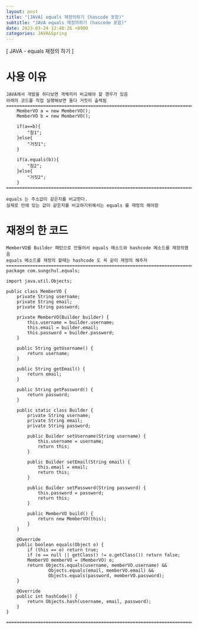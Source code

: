 ```yaml
---
layout: post
title: "[JAVA] equals 재정의하기 (hascode 포함)"
subtitle: "JAVA equals 재정의하기 (hascode 포함)"
date: 2023-03-24 12:40:26 +0900
categories: JAVA&Spring
---
```

[ JAVA - equals 재정의 하기 ]
	
# 사용 이유
	JAVA에서 개발을 하다보면 객체끼리 비교해야 할 경우가 있음
	아래의 코드를 직접 실행해보면 둘다 거짓이 출력됨
	=================================================================================================================
		MemberVO a = new MemberVO();
		MemberVO b = new MemberVO();

		if(a==b){
			"참1";	
		}else{
			"거짓1";
		}

		if(a.equals(b)){
			"참2";
		}else{
			"거짓2";
		}
	=================================================================================================================

	equals 는 주소값이 같은지를 비교한다.
	실제로 안에 있는 값이 같은지를 비교하기위해서는 equals 를 재정의 해야함


# 재정의 한 코드
	MemberVO를 Builder 패턴으로 만들어서 equals 메소드와 hashcode 메소드를 재정의했음
	equals 메소드를 재정의 할때는 hashcode 도 꼭 같이 재정의 해주자
	=================================================================================================================
	package com.sungchul.equals;

	import java.util.Objects;

	public class MemberVO {
		private String username;
		private String email;
		private String password;

		private MemberVO(Builder builder) {
			this.username = builder.username;
			this.email = builder.email;
			this.password = builder.password;
		}

		public String getUsername() {
			return username;
		}

		public String getEmail() {
			return email;
		}

		public String getPassword() {
			return password;
		}

		public static class Builder {
			private String username;
			private String email;
			private String password;

			public Builder setUsername(String username) {
				this.username = username;
				return this;
			}

			public Builder setEmail(String email) {
				this.email = email;
				return this;
			}

			public Builder setPassword(String password) {
				this.password = password;
				return this;
			}

			public MemberVO build() {
				return new MemberVO(this);
			}
		}

		@Override
		public boolean equals(Object o) {
			if (this == o) return true;
			if (o == null || getClass() != o.getClass()) return false;
			MemberVO memberVO = (MemberVO) o;
			return Objects.equals(username, memberVO.username) &&
					Objects.equals(email, memberVO.email) &&
					Objects.equals(password, memberVO.password);
		}

		@Override
		public int hashCode() {
			return Objects.hash(username, email, password);
		}
	}

	=================================================================================================================

